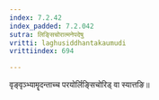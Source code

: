 ```yaml
---
index: 7.2.42
index_padded: 7.2.042
sutra: लिङ्सिचोरात्मनेपदेषु
vritti: laghusiddhantakaumudi
vrittiindex: 694

---
```

वृङ्वृञ्भ्यामॄदन्ताच्च परयोर्लिङ्सिचोरिड् वा स्यात्तङि॥